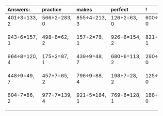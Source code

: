 | Answers: | practice | makes | perfect | ! |
| :--- | :--- | :--- | :--- | :--- |
| 401÷3=133, 2 | 566÷2=283, 0 | 855÷4=213, 3 | 126÷2=63, 0 | 600÷5=120, 0 | 
|   |   |   |   |   | 
|   |   |   |   |   | 
|   |   |   |   |   | 
| 943÷6=157, 1 | 498÷8=62, 2 | 157÷2=78, 1 | 926÷6=154, 2 | 821÷2=410, 1 | 
|   |   |   |   |   | 
|   |   |   |   |   | 
|   |   |   |   |   | 
| 964÷8=120, 4 | 175÷2=87, 1 | 439÷9=48, 7 | 680÷6=113, 2 | 260÷5=52, 0 | 
|   |   |   |   |   | 
|   |   |   |   |   | 
|   |   |   |   |   | 
| 448÷9=49, 7 | 457÷7=65, 2 | 796÷9=88, 4 | 198÷7=28, 2 | 125÷5=25, 0 | 
|   |   |   |   |   | 
|   |   |   |   |   | 
|   |   |   |   |   | 
| 604÷7=86, 2 | 977÷7=139, 4 | 921÷5=184, 1 | 769÷6=128, 1 | 188÷4=47, 0 | 
|   |   |   |   |   | 
|   |   |   |   |   | 
|   |   |   |   |   | 

